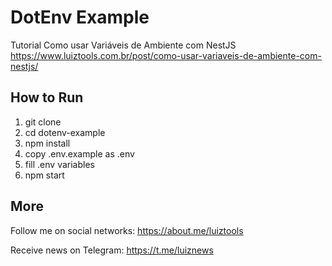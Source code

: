 # DotEnv Example

Tutorial Como usar Variáveis de Ambiente com NestJS
https://www.luiztools.com.br/post/como-usar-variaveis-de-ambiente-com-nestjs/

## How to Run

1. git clone
2. cd dotenv-example
3. npm install
4. copy .env.example as .env
5. fill .env variables
6. npm start

## More

Follow me on social networks: https://about.me/luiztools

Receive news on Telegram: https://t.me/luiznews